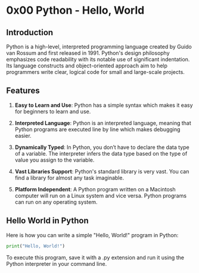 # 0x00 Python - Hello, World

## Introduction

Python is a high-level, interpreted programming language created by Guido van Rossum and first released in 1991. Python's design philosophy emphasizes code readability with its notable use of significant indentation. Its language constructs and object-oriented approach aim to help programmers write clear, logical code for small and large-scale projects.

## Features

1. **Easy to Learn and Use**: Python has a simple syntax which makes it easy for beginners to learn and use.

2. **Interpreted Language**: Python is an interpreted language, meaning that Python programs are executed line by line which makes debugging easier.

3. **Dynamically Typed**: In Python, you don’t have to declare the data type of a variable. The interpreter infers the data type based on the type of value you assign to the variable.

4. **Vast Libraries Support**: Python's standard library is very vast. You can find a library for almost any task imaginable.

5. **Platform Independent**: A Python program written on a Macintosh computer will run on a Linux system and vice versa. Python programs can run on any operating system.

## Hello World in Python

Here is how you can write a simple "Hello, World!" program in Python:

```python
print("Hello, World!")
```

To execute this program, save it with a .py extension and run it using the Python interpreter in your command line.
